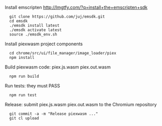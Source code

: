 Install emscripten http://lmgtfy.com/?q=install+the+emscripten+sdk

```shell
  git clone https://github.com/juj/emsdk.git
  cd emsdk
  ./emsdk install latest
  ./emsdk activate latest
  source ./emsdk_env.sh
```

Install piexwasm project components

```shell
  cd chrome/src/ui/file_manager/image_loader/piex
  npm install
```

Build piexwasm code: piex.js.wasm piex.out.wasm

```shell
  npm run build
```

Run tests: they must PASS

```shell
  npm run test
```

Release: submit piex.js.wasm piex.out.wasm to the Chromium repository

```shell
  git commit -a -m "Release piexwasm ..."
  git cl upload
```
